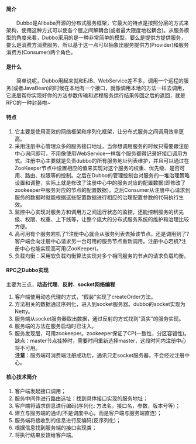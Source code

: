 #### 简介
<p style="text-indent:2em">Dubbo是Alibaba开源的分布式服务框架，它最大的特点是按照分层的方式来架构，使用这种方式可以使各个层之间解耦合(或者最大限度地松耦合)。从服务模型的角度来看，Dubbo采用的是一种非常简单的模型，要么是提供方提供服务，要么是消费方消费服务，所以基于这一点可以抽象出服务提供方(Provider)和服务消费方(Consumer)两个角色。</p>

#### 是什么
<p style="text-indent:2em">简单说呢，Dubbo用起来就和EJB、WebService差不多，调用一个远程的服务(或者JavaBean)的时候在本地有一个接口，就像调用本地的方法一样去调用，它底层帮你实现好你的方法参数传输和远程服务运行结果传回之后的返回，就是RPC的一种封装啦~</p>

#### 特点
1. 它主要是使用高效的网络框架和序列化框架，让分布式服务之间调用效率更高。
2. 采用注册中心管理众多的服务接口地址，当你想调用服务的时候只需要跟注册中心询问即可，不用像使用WebService一样每个服务都得记录好接口调用方式。注册中心主要就是负责dubbo的所有服务地址列表维护，并且可以通过在ZooKeeper节点中设置相应的值来实现对这个服务的权重、优先级、是否可用、路由、权限等的控制。之后在Dubbo的管理控制台对服务的一堆治理策略设置和调整，实际上就是修改了注册中心中的服务对应的配置数据(即修改了zookeeper中服务对应的节点的配置数据)。之后Consumer从注册中心请求到服务的数据时就能根据这些配置数据进行相应的治理配置参数的代码执行生效。
3. 监控中心实现对服务方和调用方之间运行状态的监控，还能控制服务的优先级、权限、权重、上下线等，让整个庞大的分布式服务系统的维护和治理比较方便。
4. 高可用有个服务宕机了?注册中心就会从服务列表去掉该节点。还是调用到了?客户端会向注册中心请求另一台可用的服务节点重新调用。注册中心宕机?注册中心也能实现高可用(ZooKeeper)。
5. 负载均衡：采用软负载均衡算法实现对多个相同服务的节点的请求负载均衡。

#### RPC之Dubbo实现
主要为三点，**动态代理**、**反射**、**socket网络编程**
1. 客户端使用动态代理的方式，“假装”实现了createOrder方法。
2. 方法相关的数据通过序列化，进入到socket服务器。dubbo的socket实现为Netty。
3. 服务端从socket服务器取出数据，通过反射的方式找到“真实”的服务实现。
4. 服务端的方法在服务启动时已注入。
5. 服务发现层，可用zookeeper。zookeeper保证了CP(一致性，分区容错性)。缺点：master节点挂掉时，需要时间重新选择master，这段时间内注册中心将不可用。
<br/>**注意**：服务端可消费端注册成功后，通讯只走socket服务器，不会经过注册中心。

#### 核心技术简介
1. 客户端发起接口调用；
2. 服务中间件进行路由选址：找到具体接口实现的服务地址；
3. 客户端将请求信息进行编码(序列化: 方法名，接口名，参数，版本号等)；
4. 建立与服务端的通讯(不是调度中心，而是客户端与服务端直连)；
5. 服务端将接收到的信息进行反编码(反序列化)；
6. 根据信息找到服务端的接口实现类；
7. 将执行结果反馈给客户端。
